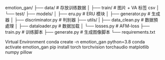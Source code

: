 emotion_gan/
├── data/ # 存放训练数据
│ ├── train/ # 图片 + VA 标签 csv
│ └── test/
├── models/
│ ├── eru.py # ERU 模块
│ ├── generator.py # 生成器
│ ├── discriminator.py # 判别器
├── utils/
| ├── data_clean.py # 数据預處理
│ ├── dataloader.py # 数据加载
│ └── losses.py # AFM-loss
├── train.py # 训练脚本
├── generate.py # 生成图像脚本
└── requirements.txt

Virtual Environment
conda create -n emotion_gan python=3.8
conda activate emotion_gan
pip install torch torchvision torchaudio matplotlib numpy pillow
